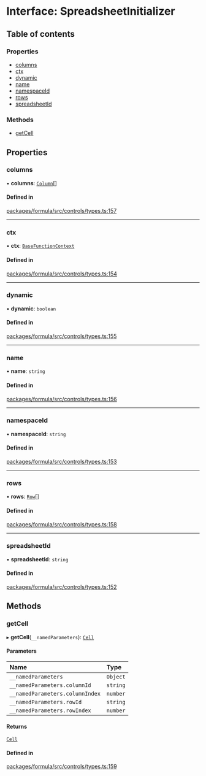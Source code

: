 # Interface: SpreadsheetInitializer

## Table of contents

### Properties

- [columns](SpreadsheetInitializer.md#columns)
- [ctx](SpreadsheetInitializer.md#ctx)
- [dynamic](SpreadsheetInitializer.md#dynamic)
- [name](SpreadsheetInitializer.md#name)
- [namespaceId](SpreadsheetInitializer.md#namespaceid)
- [rows](SpreadsheetInitializer.md#rows)
- [spreadsheetId](SpreadsheetInitializer.md#spreadsheetid)

### Methods

- [getCell](SpreadsheetInitializer.md#getcell)

## Properties

### <a id="columns" name="columns"></a> columns

• **columns**: [`Column`](Column.md)[]

#### Defined in

[packages/formula/src/controls/types.ts:157](https://github.com/mashcard/mashcard/blob/main/packages/formula/src/controls/types.ts#L157)

___

### <a id="ctx" name="ctx"></a> ctx

• **ctx**: [`BaseFunctionContext`](BaseFunctionContext.md)

#### Defined in

[packages/formula/src/controls/types.ts:154](https://github.com/mashcard/mashcard/blob/main/packages/formula/src/controls/types.ts#L154)

___

### <a id="dynamic" name="dynamic"></a> dynamic

• **dynamic**: `boolean`

#### Defined in

[packages/formula/src/controls/types.ts:155](https://github.com/mashcard/mashcard/blob/main/packages/formula/src/controls/types.ts#L155)

___

### <a id="name" name="name"></a> name

• **name**: `string`

#### Defined in

[packages/formula/src/controls/types.ts:156](https://github.com/mashcard/mashcard/blob/main/packages/formula/src/controls/types.ts#L156)

___

### <a id="namespaceid" name="namespaceid"></a> namespaceId

• **namespaceId**: `string`

#### Defined in

[packages/formula/src/controls/types.ts:153](https://github.com/mashcard/mashcard/blob/main/packages/formula/src/controls/types.ts#L153)

___

### <a id="rows" name="rows"></a> rows

• **rows**: [`Row`](Row.md)[]

#### Defined in

[packages/formula/src/controls/types.ts:158](https://github.com/mashcard/mashcard/blob/main/packages/formula/src/controls/types.ts#L158)

___

### <a id="spreadsheetid" name="spreadsheetid"></a> spreadsheetId

• **spreadsheetId**: `string`

#### Defined in

[packages/formula/src/controls/types.ts:152](https://github.com/mashcard/mashcard/blob/main/packages/formula/src/controls/types.ts#L152)

## Methods

### <a id="getcell" name="getcell"></a> getCell

▸ **getCell**(`__namedParameters`): [`Cell`](Cell.md)

#### Parameters

| Name | Type |
| :------ | :------ |
| `__namedParameters` | `Object` |
| `__namedParameters.columnId` | `string` |
| `__namedParameters.columnIndex` | `number` |
| `__namedParameters.rowId` | `string` |
| `__namedParameters.rowIndex` | `number` |

#### Returns

[`Cell`](Cell.md)

#### Defined in

[packages/formula/src/controls/types.ts:159](https://github.com/mashcard/mashcard/blob/main/packages/formula/src/controls/types.ts#L159)

